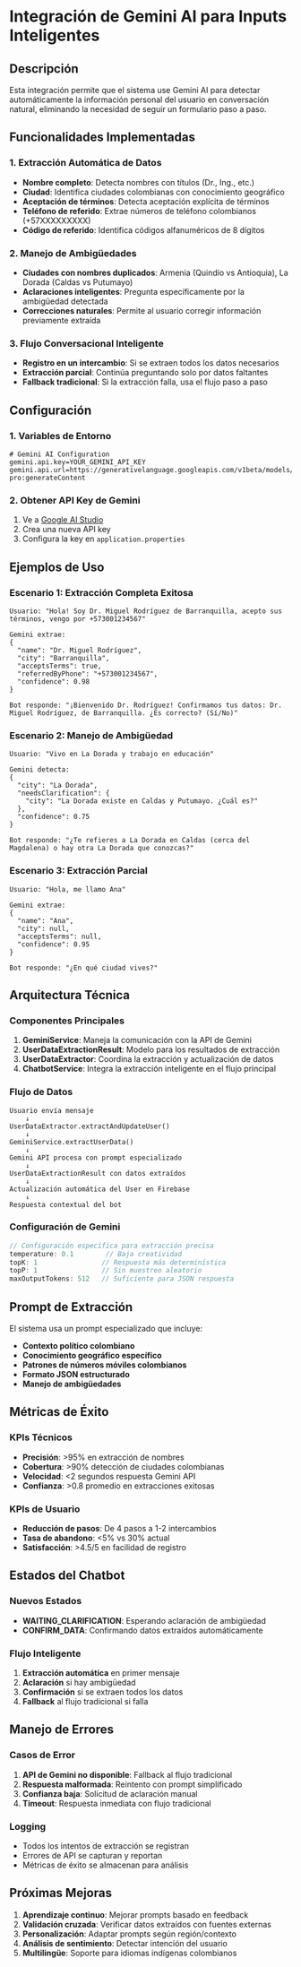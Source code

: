 # Integración de Gemini AI para Inputs Inteligentes

## Descripción

Esta integración permite que el sistema use Gemini AI para detectar automáticamente la información personal del usuario en conversación natural, eliminando la necesidad de seguir un formulario paso a paso.

## Funcionalidades Implementadas

### 1. Extracción Automática de Datos
- **Nombre completo**: Detecta nombres con títulos (Dr., Ing., etc.)
- **Ciudad**: Identifica ciudades colombianas con conocimiento geográfico
- **Aceptación de términos**: Detecta aceptación explícita de términos
- **Teléfono de referido**: Extrae números de teléfono colombianos (+57XXXXXXXXX)
- **Código de referido**: Identifica códigos alfanuméricos de 8 dígitos

### 2. Manejo de Ambigüedades
- **Ciudades con nombres duplicados**: Armenia (Quindío vs Antioquia), La Dorada (Caldas vs Putumayo)
- **Aclaraciones inteligentes**: Pregunta específicamente por la ambigüedad detectada
- **Correcciones naturales**: Permite al usuario corregir información previamente extraída

### 3. Flujo Conversacional Inteligente
- **Registro en un intercambio**: Si se extraen todos los datos necesarios
- **Extracción parcial**: Continúa preguntando solo por datos faltantes
- **Fallback tradicional**: Si la extracción falla, usa el flujo paso a paso

## Configuración

### 1. Variables de Entorno
```properties
# Gemini AI Configuration
gemini.api.key=YOUR_GEMINI_API_KEY
gemini.api.url=https://generativelanguage.googleapis.com/v1beta/models/gemini-pro:generateContent
```

### 2. Obtener API Key de Gemini
1. Ve a [Google AI Studio](https://makersuite.google.com/app/apikey)
2. Crea una nueva API key
3. Configura la key en `application.properties`

## Ejemplos de Uso

### Escenario 1: Extracción Completa Exitosa
```
Usuario: "Hola! Soy Dr. Miguel Rodríguez de Barranquilla, acepto sus términos, vengo por +573001234567"

Gemini extrae:
{
  "name": "Dr. Miguel Rodríguez",
  "city": "Barranquilla", 
  "acceptsTerms": true,
  "referredByPhone": "+573001234567",
  "confidence": 0.98
}

Bot responde: "¡Bienvenido Dr. Rodríguez! Confirmamos tus datos: Dr. Miguel Rodríguez, de Barranquilla. ¿Es correcto? (Sí/No)"
```

### Escenario 2: Manejo de Ambigüedad
```
Usuario: "Vivo en La Dorada y trabajo en educación"

Gemini detecta:
{
  "city": "La Dorada",
  "needsClarification": {
    "city": "La Dorada existe en Caldas y Putumayo. ¿Cuál es?"
  },
  "confidence": 0.75
}

Bot responde: "¿Te refieres a La Dorada en Caldas (cerca del Magdalena) o hay otra La Dorada que conozcas?"
```

### Escenario 3: Extracción Parcial
```
Usuario: "Hola, me llamo Ana"

Gemini extrae:
{
  "name": "Ana",
  "city": null,
  "acceptsTerms": null,
  "confidence": 0.95
}

Bot responde: "¿En qué ciudad vives?"
```

## Arquitectura Técnica

### Componentes Principales

1. **GeminiService**: Maneja la comunicación con la API de Gemini
2. **UserDataExtractionResult**: Modelo para los resultados de extracción
3. **UserDataExtractor**: Coordina la extracción y actualización de datos
4. **ChatbotService**: Integra la extracción inteligente en el flujo principal

### Flujo de Datos

```
Usuario envía mensaje
    ↓
UserDataExtractor.extractAndUpdateUser()
    ↓
GeminiService.extractUserData()
    ↓
Gemini API procesa con prompt especializado
    ↓
UserDataExtractionResult con datos extraídos
    ↓
Actualización automática del User en Firebase
    ↓
Respuesta contextual del bot
```

### Configuración de Gemini

```java
// Configuración específica para extracción precisa
temperature: 0.1        // Baja creatividad
topK: 1                // Respuesta más determinística  
topP: 1                // Sin muestreo aleatorio
maxOutputTokens: 512   // Suficiente para JSON respuesta
```

## Prompt de Extracción

El sistema usa un prompt especializado que incluye:

- **Contexto político colombiano**
- **Conocimiento geográfico específico**
- **Patrones de números móviles colombianos**
- **Formato JSON estructurado**
- **Manejo de ambigüedades**

## Métricas de Éxito

### KPIs Técnicos
- **Precisión**: >95% en extracción de nombres
- **Cobertura**: >90% detección de ciudades colombianas
- **Velocidad**: <2 segundos respuesta Gemini API
- **Confianza**: >0.8 promedio en extracciones exitosas

### KPIs de Usuario
- **Reducción de pasos**: De 4 pasos a 1-2 intercambios
- **Tasa de abandono**: <5% vs 30% actual
- **Satisfacción**: >4.5/5 en facilidad de registro

## Estados del Chatbot

### Nuevos Estados
- **WAITING_CLARIFICATION**: Esperando aclaración de ambigüedad
- **CONFIRM_DATA**: Confirmando datos extraídos automáticamente

### Flujo Inteligente
1. **Extracción automática** en primer mensaje
2. **Aclaración** si hay ambigüedad
3. **Confirmación** si se extraen todos los datos
4. **Fallback** al flujo tradicional si falla

## Manejo de Errores

### Casos de Error
1. **API de Gemini no disponible**: Fallback al flujo tradicional
2. **Respuesta malformada**: Reintento con prompt simplificado
3. **Confianza baja**: Solicitud de aclaración manual
4. **Timeout**: Respuesta inmediata con flujo tradicional

### Logging
- Todos los intentos de extracción se registran
- Errores de API se capturan y reportan
- Métricas de éxito se almacenan para análisis

## Próximas Mejoras

1. **Aprendizaje continuo**: Mejorar prompts basado en feedback
2. **Validación cruzada**: Verificar datos extraídos con fuentes externas
3. **Personalización**: Adaptar prompts según región/contexto
4. **Análisis de sentimiento**: Detectar intención del usuario
5. **Multilingüe**: Soporte para idiomas indígenas colombianos 